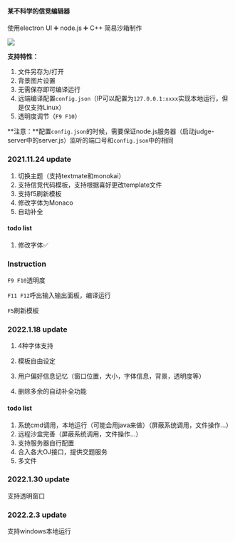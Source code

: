 #### 某不科学的信竞编辑器

使用electron UI ➕ node.js ➕ C++ 简易沙箱制作

<img src ="https://i.imgur.com/AixxKe6.jpg">

**支持特性：**

1. 文件另存为/打开
2. 背景图片设置
3. 无需保存即可编译运行
4. 远端编译配置`config.json`（IP可以配置为`127.0.0.1:xxxx`实现本地运行，但是仅支持Linux）
5. 透明度调节（`F9 F10`）

**注意：**配置`config.json`的时候，需要保证node.js服务器（启动judge-server中的server.js）监听的端口号和`config.json`中的相同

### 2021.11.24 update

1. 切换主题（支持textmate和monokai）
2. 支持信竞代码模板，支持根据喜好更改template文件
3. 支持f5刷新模板
4. 修改字体为Monaco
5. 自动补全

#### todo list

1. 修改字体✅

### Instruction

`F9 F10`透明度

`F11 F12`呼出输入输出面板，编译运行

`F5`刷新模板

### 2022.1.18 update

1. 4种字体支持

2. 模板自由设定
3. 用户偏好信息记忆（窗口位置，大小，字体信息，背景，透明度等）
4. 删除多余的自动补全功能

#### todo list

1. 系统cmd调用，本地运行（可能会用java来做）（屏蔽系统调用，文件操作...）
2. 远程沙盒完善（屏蔽系统调用，文件操作...）
3. 支持服务器自行配置
4. 合入各大OJ接口，提供交题服务
5. 多文件

### 2022.1.30 update

支持透明窗口

### 2022.2.3 update

支持windows本地运行